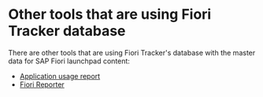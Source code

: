 # Other tools that are using Fiori Tracker database

There are other tools that are using Fiori Tracker's database with the master data for SAP Fiori launchpad content:

- [Application usage report](/conf/apps-usage/intro.md)
- [Fiori Reporter](conf/jira-integration/jira.md)

